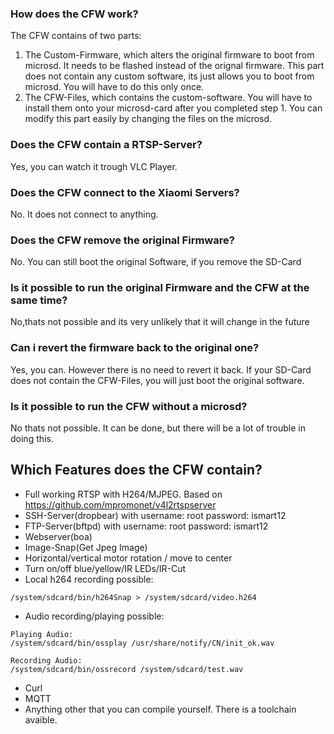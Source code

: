 ### How does the CFW work?
The CFW contains of two parts:
1. The Custom-Firmware, which alters the original firmware to boot from microsd. It needs to be flashed instead of the orignal firmware. This part does not contain any custom software, its just allows you to boot from microsd. You will have to do this only once. 
2. The CFW-Files, which contains the custom-software. You will have to install them onto your microsd-card after you completed step 1. You can modify this part easily by changing the files on the microsd. 

### Does the CFW contain a RTSP-Server? 
Yes, you can watch it trough VLC Player.

### Does the CFW connect to the Xiaomi Servers?
No. It does not connect to anything.

### Does the CFW remove the original Firmware?
No. You can still boot the original Software, if you remove the SD-Card

### Is it possible to run the original Firmware and the CFW at the same time?
No,thats not possible and its very unlikely that it will change in the future

### Can i revert the firmware back to the original one?
Yes, you can. However there is no need to revert it back. If your SD-Card does not contain the CFW-Files, you will just boot the original software.

### Is it possible to run the CFW without a microsd?
No thats not possible. It can be done, but there will be a lot of trouble in doing this.

## Which Features does the CFW contain?
- Full working RTSP with H264/MJPEG. Based on https://github.com/mpromonet/v4l2rtspserver
- SSH-Server(dropbear) with username: root password: ismart12
- FTP-Server(bftpd) with username: root password: ismart12
- Webserver(boa)
- Image-Snap(Get Jpeg Image) 
- Horizontal/vertical motor rotation / move to center
- Turn on/off blue/yellow/IR LEDs/IR-Cut
- Local h264 recording possible:
```
/system/sdcard/bin/h264Snap > /system/sdcard/video.h264
```
- Audio recording/playing possible:
```
Playing Audio:
/system/sdcard/bin/ossplay /usr/share/notify/CN/init_ok.wav

Recording Audio:
/system/sdcard/bin/ossrecord /system/sdcard/test.wav 
```
- Curl
- MQTT
- Anything other that you can compile yourself. There is a toolchain avaible.